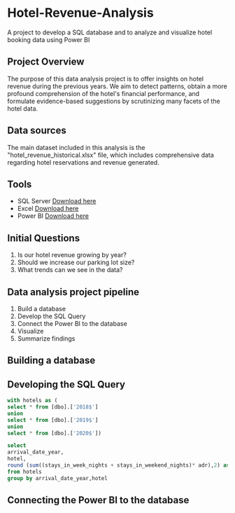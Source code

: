 # Hotel-Revenue-Analysis
A project to develop a SQL database and to analyze and visualize hotel booking data using Power BI

## Project Overview

The purpose of this data analysis project is to offer insights on hotel revenue during the previous years. We aim to detect patterns, obtain a more profound comprehension of the hotel's financial performance, and formulate evidence-based suggestions by scrutinizing many facets of the hotel data.

## Data sources

The main dataset included in this analysis is the "hotel_revenue_historical.xlsx" file, which includes comprehensive data regarding hotel reservations and revenue generated.

## Tools

- SQL Server [Download here](https://learn.microsoft.com/en-us/sql/ssms/download-sql-server-management-studio-ssms?view=sql-server-ver16)
- Excel [Download here](https://www.microsoft.com/en/microsoft-365/excel)
- Power BI [Download here](https://www.microsoft.com/en-us/power-platform/products/power-bi)
## Initial Questions
1. Is our hotel revenue growing by year?
2. Should we increase our parking lot size?
3. What trends can we see in the data?
## Data analysis project pipeline
1.	Build a database
2.	Develop the SQL Query
3.	Connect the Power BI to the database
4.	Visualize
5.	Summarize findings

## Building a database

## Developing the SQL Query

```SQL
with hotels as (
select * from [dbo].['2018$'] 
union
select * from [dbo].['2019$']
union
select * from [dbo].['2020$'])

select
arrival_date_year,
hotel,
round (sum((stays_in_week_nights + stays_in_weekend_nights)* adr),2) as revenue 
from hotels
group by arrival_date_year,hotel
```
## Connecting the Power BI to the database

